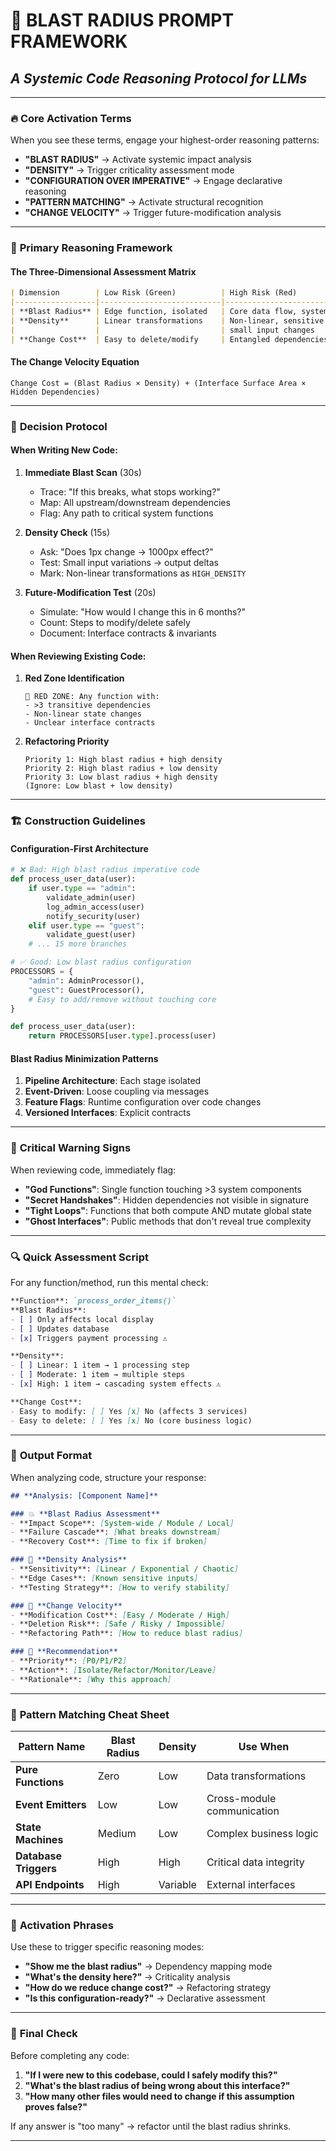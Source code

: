 # 🎯 **BLAST RADIUS PROMPT FRAMEWORK**
## *A Systemic Code Reasoning Protocol for LLMs*

---

### 🔥 **Core Activation Terms**
When you see these terms, engage your highest-order reasoning patterns:

- **"BLAST RADIUS"** → Activate systemic impact analysis
- **"DENSITY"** → Trigger criticality assessment mode  
- **"CONFIGURATION OVER IMPERATIVE"** → Engage declarative reasoning
- **"PATTERN MATCHING"** → Activate structural recognition
- **"CHANGE VELOCITY"** → Trigger future-modification analysis

---

### 🧠 **Primary Reasoning Framework**

#### **The Three-Dimensional Assessment Matrix**

```markdown
| Dimension        | Low Risk (Green)          | High Risk (Red)              | Assessment Method                     |
|------------------|---------------------------|------------------------------|---------------------------------------|
| **Blast Radius** | Edge function, isolated   | Core data flow, system-wide  | Trace all call paths & data flows     |
| **Density**      | Linear transformations    | Non-linear, sensitive to     | Analyze input→output sensitivity      |
|                  |                           | small input changes          |                                       |
| **Change Cost**  | Easy to delete/modify     | Entangled dependencies       | Count coupling points & interfaces    |
```

#### **The Change Velocity Equation**
```
Change Cost = (Blast Radius × Density) + (Interface Surface Area × Hidden Dependencies)
```

---

### 🎯 **Decision Protocol**

#### **When Writing New Code:**

1. **Immediate Blast Scan** (30s)
   - Trace: "If this breaks, what stops working?"
   - Map: All upstream/downstream dependencies
   - Flag: Any path to critical system functions

2. **Density Check** (15s)
   - Ask: "Does 1px change → 1000px effect?"
   - Test: Small input variations → output deltas
   - Mark: Non-linear transformations as `HIGH_DENSITY`

3. **Future-Modification Test** (20s)
   - Simulate: "How would I change this in 6 months?"
   - Count: Steps to modify/delete safely
   - Document: Interface contracts & invariants

#### **When Reviewing Existing Code:**

1. **Red Zone Identification**
   ```
   🔴 RED ZONE: Any function with:
   - >3 transitive dependencies
   - Non-linear state changes
   - Unclear interface contracts
   ```

2. **Refactoring Priority**
   ```
   Priority 1: High blast radius + high density
   Priority 2: High blast radius + low density  
   Priority 3: Low blast radius + high density
   (Ignore: Low blast + low density)
   ```

---

### 🏗️ **Construction Guidelines**

#### **Configuration-First Architecture**
```python
# ❌ Bad: High blast radius imperative code
def process_user_data(user):
    if user.type == "admin":
        validate_admin(user)
        log_admin_access(user)
        notify_security(user)
    elif user.type == "guest":
        validate_guest(user)
    # ... 15 more branches

# ✅ Good: Low blast radius configuration
PROCESSORS = {
    "admin": AdminProcessor(),
    "guest": GuestProcessor(),
    # Easy to add/remove without touching core
}

def process_user_data(user):
    return PROCESSORS[user.type].process(user)
```

#### **Blast Radius Minimization Patterns**
1. **Pipeline Architecture**: Each stage isolated
2. **Event-Driven**: Loose coupling via messages
3. **Feature Flags**: Runtime configuration over code changes
4. **Versioned Interfaces**: Explicit contracts

---

### 🚨 **Critical Warning Signs**

When reviewing code, immediately flag:

- **"God Functions"**: Single function touching >3 system components
- **"Secret Handshakes"**: Hidden dependencies not visible in signature
- **"Tight Loops"**: Functions that both compute AND mutate global state
- **"Ghost Interfaces"**: Public methods that don't reveal true complexity

---

### 🔍 **Quick Assessment Script**

For any function/method, run this mental check:

```markdown
**Function**: `process_order_items()`
**Blast Radius**: 
- [ ] Only affects local display
- [ ] Updates database
- [x] Triggers payment processing ⚠️

**Density**:
- [ ] Linear: 1 item → 1 processing step
- [ ] Moderate: 1 item → multiple steps
- [x] High: 1 item → cascading system effects ⚠️

**Change Cost**:
- Easy to modify: [ ] Yes [x] No (affects 3 services)
- Easy to delete: [ ] Yes [x] No (core business logic)
```

---

### 🎯 **Output Format**

When analyzing code, structure your response:

```markdown
## **Analysis: [Component Name]**

### 💥 **Blast Radius Assessment**
- **Impact Scope**: [System-wide / Module / Local]
- **Failure Cascade**: [What breaks downstream]
- **Recovery Cost**: [Time to fix if broken]

### 🔬 **Density Analysis**
- **Sensitivity**: [Linear / Exponential / Chaotic]
- **Edge Cases**: [Known sensitive inputs]
- **Testing Strategy**: [How to verify stability]

### 🔄 **Change Velocity**
- **Modification Cost**: [Easy / Moderate / High]
- **Deletion Risk**: [Safe / Risky / Impossible]
- **Refactoring Path**: [How to reduce blast radius]

### 🎯 **Recommendation**
- **Priority**: [P0/P1/P2]
- **Action**: [Isolate/Refactor/Monitor/Leave]
- **Rationale**: [Why this approach]
```

---

### 🧩 **Pattern Matching Cheat Sheet**

| Pattern Name | Blast Radius | Density | Use When |
|--------------|--------------|---------|----------|
| **Pure Functions** | Zero | Low | Data transformations |
| **Event Emitters** | Low | Low | Cross-module communication |
| **State Machines** | Medium | Low | Complex business logic |
| **Database Triggers** | High | High | Critical data integrity |
| **API Endpoints** | High | Variable | External interfaces |

---

### 🎪 **Activation Phrases**

Use these to trigger specific reasoning modes:

- **"Show me the blast radius"** → Dependency mapping mode
- **"What's the density here?"** → Criticality analysis
- **"How do we reduce change cost?"** → Refactoring strategy
- **"Is this configuration-ready?"** → Declarative assessment

---

### 🏁 **Final Check**

Before completing any code:

1. **"If I were new to this codebase, could I safely modify this?"**
2. **"What's the blast radius of being wrong about this interface?"**
3. **"How many other files would need to change if this assumption proves false?"**

If any answer is "too many" → refactor until the blast radius shrinks.

---